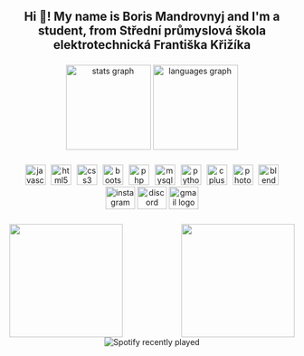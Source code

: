 <h2 align="center">Hi 👋! My name is Boris Mandrovnyj and I'm a student, from Střední průmyslová škola elektrotechnická Františka Křižíka</h2>

###
<style>
  a {
  text-decoration: none; /* no underline */
}
</style>
<div align="center">
  <img src="https://github-readme-stats.vercel.app/api?username=boris-mandrovnyj-krizik&hide_title=false&hide_rank=true&show_icons=true&include_all_commits=false&count_private=true&disable_animations=false&theme=vue&locale=en&hide_border=false&custom_title=My%20statistics" height="150" alt="stats graph"  />
  <img src="https://github-readme-stats.vercel.app/api/top-langs?username=boris-mandrovnyj-krizik&locale=en&hide_title=false&layout=compact&card_width=320&langs_count=3&theme=vue&hide_border=false" height="150" alt="languages graph"  />
</div>

###

<div align="center">
  <img src="https://img.shields.io/badge/JavaScript-F7DF1E?logo=javascript&logoColor=black&style=for-the-badge" height="36" alt="javascript logo"  />
  <img width="2" />
  <img src="https://img.shields.io/badge/HTML5-E34F26?logo=html5&logoColor=white&style=for-the-badge" height="36" alt="html5 logo"  />
  <img width="2" />
  <img src="https://img.shields.io/badge/CSS3-1572B6?logo=css3&logoColor=white&style=for-the-badge" height="36" alt="css3 logo"  />
  <img width="2" />
  <img src="https://img.shields.io/badge/Bootstrap-7952B3?logo=bootstrap&logoColor=white&style=for-the-badge" height="36" alt="bootstrap logo"  />
  <img width="2" />
  <img src="https://img.shields.io/badge/PHP-777BB4?logo=php&logoColor=black&style=for-the-badge" height="36" alt="php logo"  />
  <img width="2" />
  <img src="https://img.shields.io/badge/MySQL-4479A1?logo=mysql&logoColor=white&style=for-the-badge" height="36" alt="mysql logo"  />
  <img width="2" />
  <img src="https://img.shields.io/badge/Python-3776AB?logo=python&logoColor=white&style=for-the-badge" height="36" alt="python logo"  />
  <img width="2" />
  <img src="https://img.shields.io/badge/C++-00599C?logo=cplusplus&logoColor=white&style=for-the-badge" height="36" alt="cplusplus logo"  />
  <img width="2" />
  <img src="https://img.shields.io/badge/Adobe Photoshop-31A8FF?logo=adobephotoshop&logoColor=black&style=for-the-badge" height="36" alt="photoshop logo"  />
  <img width="2" />
  <img src="https://img.shields.io/badge/Blender-F5792A?logo=blender&logoColor=black&style=for-the-badge" height="36" alt="blender logo"  />
  <br>
    <a href="https://www.instagram.com/_boris_man/" target="blank">
    <img src="https://raw.githubusercontent.com/maurodesouza/profile-readme-generator/master/src/assets/icons/social/instagram/default.svg" width="52" height="40" alt="instagram logo"  />
  </a>
  <a href="https://discord.com/users/452020360477409291" target="blank">
    <img src="https://raw.githubusercontent.com/maurodesouza/profile-readme-generator/master/src/assets/icons/social/discord/default.svg" width="52" height="40" alt="discord logo"  />
  </a>
  <a href="https://mail.google.com/mail/u/?authuser=boris.mandrovnyj@skolakrizik.cz" target="blank">
    <img src="https://raw.githubusercontent.com/maurodesouza/profile-readme-generator/master/src/assets/icons/social/gmail/default.svg" width="52" height="40" alt="gmail logo"  />
  </a>
</div>

###

<img align="right" height="200" margin-left="5px" src="https://media1.tenor.com/m/xT3tgwgtszoAAAAd/gato-codigo-morse.gif"  />

###

###

<img align="left" height="200" margin-right="5px" src="https://media1.tenor.com/m/SsXEN-yHFqgAAAAd/exploding-car-explode.gif"  />

###

<div align="center">
  <a href="https://open.spotify.com/user/6wugpbkwixmt5m2r1utq129o1">
    <img src="https://spotify-recently-played-readme.vercel.app/api?user=6wugpbkwixmt5m2r1utq129o1&count=5" alt="Spotify recently played"  />
  </a>
</div>

###
